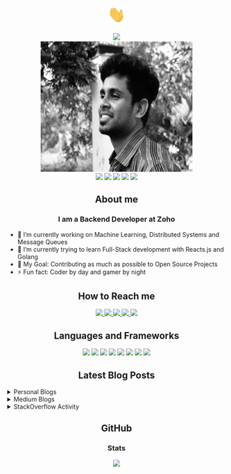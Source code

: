 <div align="center">
    <h2><img src="assets/img/wave.gif" width="40px" height="40px"></h2>
    <a href="https://git.io/typing-svg">
            <img src="https://bumblebee-typing-svg.herokuapp.com/?color=297EF7&size=24&lines=Hi+there!.+I+am+Sathish+Babu">
    </a>
</div>

<div align="center">
    <img src="assets/img/profile.jpg" width="350px" height="300px">
</div>

<div align="center">
    <img src="https://img.shields.io/twitter/follow/bumblebee2196?label=Follow">
    <img src="https://img.shields.io/github/stars/bumblebee211196?style=social">
    <img src="https://visitor-badge.glitch.me/badge?page_id=bumblebee211196.bumblebee211196">
    <img src="https://github.com/anmol098/anmol098/workflows/Waka%20Readme/badge.svg">
    <img src="https://img.shields.io/stackexchange/stackoverflow/r/6506040">
</div>

<div align="center">
    <h2>About me</h2>
    <h3>I am a Backend Developer at Zoho</h3>
    <div align="left">
        <ul>
            <li>🔭 I’m currently working on Machine Learning, Distributed Systems and Message Queues</li>
            <li>🌱 I’m currently trying to learn Full-Stack development with Reacts.js and Golang</li>
            <li>🥅 My Goal: Contributing as much as possible to Open Source Projects</li>
            <li>⚡ Fun fact: Coder by day and gamer by night</li>
        </ul>
    </div>
</div>

<div align="center">
    <h2>How to Reach me</h2>
    <a href="https://stackoverflow.com/users/6506040/bumblebee?tab=profile">
        <img src="https://img.shields.io/badge/Stack_Overflow-FE7A16?style=for-the-badge&logo=stack-overflow&logoColor=white">
    </a>
    <a href="https://www.reddit.com/user/bumblebee2196">
        <img src="https://img.shields.io/badge/Reddit-FF4500?style=for-the-badge&logo=reddit&logoColor=white">
    </a>
    <a href="https://www.linkedin.com/in/sathish-babu-subramaniam-815909120/">
        <img src="https://img.shields.io/badge/LinkedIn-0077B5?style=for-the-badge&logo=linkedin&logoColor=white">
    </a>
    <a href="https://medium.com/@sathishbabu96n">
        <img src="https://img.shields.io/badge/Medium-12100E?style=for-the-badge&logo=medium&logoColor=white">
    </a>
    <a href="https://twitter.com/bumblebee2196">
        <img src="https://img.shields.io/badge/Twitter-1DA1F2?style=for-the-badge&logo=twitter&logoColor=white">
    </a>
</div>

<div align="center">
    <h2>Languages and Frameworks</h2>
    <img src="https://img.shields.io/badge/Python-3776AB?style=for-the-badge&logo=python&logoColor=white">
    <img src="https://img.shields.io/badge/Go-00ADD8?style=for-the-badge&logo=go&logoColor=white">
    <img src="https://img.shields.io/badge/Shell_Script-121011?style=for-the-badge&logo=gnu-bash&logoColor=white">
    <img src="https://img.shields.io/badge/MongoDB-4EA94B?style=for-the-badge&logo=mongodb&logoColor=white">
    <img src="https://img.shields.io/badge/rabbitmq-%23FF6600.svg?&style=for-the-badge&logo=rabbitmq&logoColor=white">
    <img src="https://img.shields.io/badge/Nginx-009639?style=for-the-badge&logo=nginx&logoColor=white">
    <img src="https://img.shields.io/badge/Heroku-430098?style=for-the-badge&logo=heroku&logoColor=white">
    <img src="https://img.shields.io/badge/scikit_learn-F7931E?style=for-the-badge&logo=scikit-learn&logoColor=white">
</div>

<div align="center">
    <h2>Latest Blog Posts</h2>
</div>

<details>
    <summary>Personal Blogs</summary>
    
<!-- BLOG:START -->
<a href="https://www.sathishbabu.co.in/semantic-segmentation/"><p>Semantic Segmentation using Python and OpenCV</p></a>

<a href="https://www.sathishbabu.co.in/face-recognition-using-python-and-opencv/"><p>Face Recognition using Python and OpenCV</p></a>

<a href="https://www.sathishbabu.co.in/face-detection-using-python-and-opencv/"><p>Face Detection using Python and OpenCV</p></a>

<a href="https://www.sathishbabu.co.in/simple-document-scanner/"><p>Simple Document Scanner using Python and OpenCV</p></a>

<a href="https://www.sathishbabu.co.in/custom-nginx-error-pages/"><p>Custom NGINX Error Pages</p></a>
<!-- BLOG:END -->

</details>

<details>
    <summary>Medium Blogs</summary>

<!-- MEDIUM:START -->
<a href="https://sathishbabu96n.medium.com/multiple-git-accounts-in-one-machine-7ec4fd40638f?source=rss-1aaaf8ec0f1d------2"><p>Multiple git accounts in one machine</p></a>

<a href="https://sathishbabu96n.medium.com/daily-coding-problem-problem-10-da50b93bfc67?source=rss-1aaaf8ec0f1d------2"><p>Daily Coding Problem: Problem #10</p></a>

<a href="https://sathishbabu96n.medium.com/daily-coding-problem-problem-6-81d311bf239f?source=rss-1aaaf8ec0f1d------2"><p>Daily Coding Problem: Problem #6</p></a>

<a href="https://sathishbabu96n.medium.com/daily-coding-problem-problem-5-254a2027063a?source=rss-1aaaf8ec0f1d------2"><p>Daily Coding Problem: Problem #5</p></a>

<a href="https://blog.devgenius.io/daily-coding-problem-problem-12-8056960a3b61?source=rss-1aaaf8ec0f1d------2"><p>Daily Coding Problem: Problem #12</p></a>
<!-- MEDIUM:END -->

</details>

<details>
    <summary>StackOverflow Activity</summary>

<!-- STACKOVERFLOW:START -->
<a href="https://stackoverflow.com/questions/68402761/can-someone-please-explain-to-me-why-clearing-a-dictionary-after-its-been-appen/68403643#68403643"><p>Answer by bumblebee for Can someone please explain to me why clearing a dictionary after it's been appended to a list wipes out the list? Do I have to commit it somehow?</p></a>

<a href="https://stackoverflow.com/questions/67832669/using-python-output-xml/67832777#67832777"><p>Answer by bumblebee for Using python output xml</p></a>

<a href="https://stackoverflow.com/questions/67085345/recursive-function-does-not-work-as-expected/67085413#67085413"><p>Answer by bumblebee for recursive function does not work as expected</p></a>

<a href="https://stackoverflow.com/questions/65294066/why-is-only-one-rabbitmq-consumer-receiving-all-the-messages-when-i-have-two-con/65300591#65300591"><p>Answer by bumblebee for Why is only one RabbitMQ consumer receiving all the messages when I have two consumer threads going?</p></a>

<a href="https://stackoverflow.com/questions/64237016/python3-run-function-while-there-is-internet-connection-check-connection-every/64238337#64238337"><p>Answer by bumblebee for Python3 Run function while there is internet connection + check connection every x min</p></a>
<!-- STACKOVERFLOW:END -->

</details>

<div align="center">
    <h2>GitHub</h2>
    <h3>Stats</h3>
    <a href="https://github.com/anuraghazra/github-readme-stats">
        <img src="https://github-readme-stats.vercel.app/api?username=bumblebee211196&show_icons=true">
    </a>
</div>
